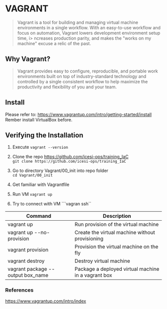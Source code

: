 # VAGRANT  

> Vagrant is a tool for building and managing virtual machine environments in a single workflow. With an easy-to-use workflow and focus on automation, Vagrant lowers development environment setup time, i> ncreases production parity, and makes the "works on my machine" excuse a relic of the past.

## Why Vagrant?
> Vagrant provides easy to configure, reproducible, and portable work environments built on top of industry-standard technology and controlled by a single consistent workflow to help maximize the productivity and flexibility of you and your team.

## Install

Please refer to: https://www.vagrantup.com/intro/getting-started/install  
Rember install VirtualBox before.

## Verifying the Installation

1. Execute 
```vagrant --version``` 

2. Clone the repo https://github.com/icesi-ops/training_IaC  
```git clone https://github.com/icesi-ops/training_IaC```  

3. Go to directory Vagrant/00_init into repo folder  
```cd Vagrant/00_init```  

4. Get familiar with Vagrantfile

5. Run VM
```vagrant up```

6. Try to connect with VM
```vagran ssh``

| Command | Description   |
|---|---|
| vagrant up | Run provision of the virtual machine |
| vagrant up --no-provision | Create the virtual machine without provisioning |
| vagrant provision | Provision the virtual machine on the fly |
| vagrant destroy | Destroy virtual machine |
| vagrant package --output box_name | Package a deployed virtual machine in a vagrant box |

### References
https://www.vagrantup.com/intro/index

